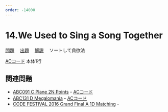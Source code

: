 ```yaml
---
order: -14000
---
```


# 14.We Used to Sing a Song Together

[問題](https://atcoder.jp/contests/typical90/tasks/typical90_n)
　[出題](https://github.com/E869120/kyopro_educational_90/blob/main/problem/014.jpg?raw=true)
　[解説](https://github.com/E869120/kyopro_educational_90/blob/main/editorial/014.jpg?raw=true)
　ソートして貪欲法

[ACコード](https://atcoder.jp/contests/typical90/submissions/22046359) 本体1行

## 関連問題

- [ABC091 C Plane 2N Points](https://atcoder.jp/contests/abc091/tasks/arc092_a) - [ACコード](https://atcoder.jp/contests/abc091/submissions/30518246)
- [ABC131 D Megalomania](https://atcoder.jp/contests/abc131/tasks/abc131_d) - [ACコード](https://atcoder.jp/contests/abc131/submissions/14483899)
- [CODE FESTIVAL 2016 Grand Final A 1D Matching](https://atcoder.jp/contests/cf16-exhibition-final/tasks/cf16_exhibition_final_a) -
